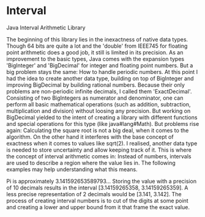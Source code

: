 # Interval
Java Interval Arithmetic Library


The beginning of this library lies in the inexactness of native data types. Though 64 bits are quite a lot and the 'double' from IEEE745 for floating point arithmetic does a good job, it still is limited in its precision. As an improvement to the basic types, Java comes with the expansion types 'BigInteger' and 'BigDecimal' for integer and floating point numbers. But a big problem stays the same: How to handle periodic numbers.
At this point I had the idea to create another data type, building on top of BigInteger and improving BigDecimal by building rational numbers. Because their only problems are non-periodic infinite decimals, I called them 'ExactDecimal'. Consisting of two BigIntegers as numerator and denominator, one can perform all basic mathematical operations (such as addition, subtraction, multiplication and division) without loosing any precision.
But working on BigDecimal yielded to the intent of creating a library with different functions and special operations for this type (like java#lang#Math). But problems rise again: Calculating the square root is not a big deal, when it comes to the algorithm. On the other hand it interferes with the base concept of exactness when it comes to values like sqrt(2).
I realised, another data type is needed to store uncertainty and allow keeping track of it. This is where the concept of interval arithmetic comes in: Instead of numbers, intervals are used to describe a region where the value lies in. The following examples may help understanding what this means.

Pi is approximately 3.141592653589793...
Storing the value with a precision of 10 decimals results in the interval \[3.14159265358, 3.14159265359\].
A less precise representation of 2 decimals would be \[3.141, 3.142\].
The process of creating interval numbers is to cut of the digits at some point and creating a lower and upper bound from it that frame the exact value.
